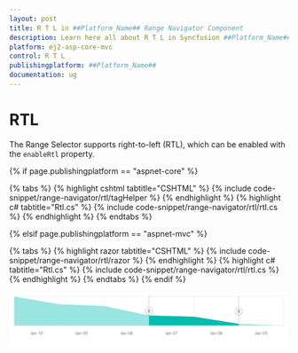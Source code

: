 ```yaml
---
layout: post
title: R T L in ##Platform_Name## Range Navigator Component
description: Learn here all about R T L in Syncfusion ##Platform_Name## Range Navigator component and more.
platform: ej2-asp-core-mvc
control: R T L
publishingplatform: ##Platform_Name##
documentation: ug
---
```



# RTL

The Range Selector supports right-to-left (RTL), which can be enabled with the `enableRtl` property.

{% if page.publishingplatform == "aspnet-core" %}

{% tabs %}
{% highlight cshtml tabtitle="CSHTML" %}
{% include code-snippet/range-navigator/rtl/tagHelper %}
{% endhighlight %}
{% highlight c# tabtitle="Rtl.cs" %}
{% include code-snippet/range-navigator/rtl/rtl.cs %}
{% endhighlight %}
{% endtabs %}

{% elsif page.publishingplatform == "aspnet-mvc" %}

{% tabs %}
{% highlight razor tabtitle="CSHTML" %}
{% include code-snippet/range-navigator/rtl/razor %}
{% endhighlight %}
{% highlight c# tabtitle="Rtl.cs" %}
{% include code-snippet/range-navigator/rtl/rtl.cs %}
{% endhighlight %}
{% endtabs %}
{% endif %}



![RTL](images/rtl.png)